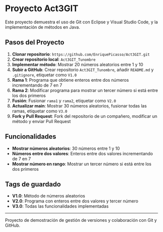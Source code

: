 # Proyecto Act3GIT

Este proyecto demuestra el uso de Git con Eclipse y Visual Studio Code, y la implementación de métodos en Java.

## Pasos del Proyecto
1. **Clonar repositorio**: `https://github.com/EnriquePicasso/Act3GIT.git`
2. **Crear repositorio local**: `Act3GIT_Tunombre`
3. **Implementar método**: Mostrar 20 números aleatorios entre 1 y 10
4. **Subir a GitHub**: Crear repositorio `Act3GIT_Tunombre`, añadir `README.md` y `.gitignore`, etiquetar como `V1.0`
5. **Rama 1**: Programa que obtiene enteros entre dos números incrementando de 7 en 7
6. **Rama 2**: Modificar programa para mostrar un tercer número si está entre los dos primeros
7. **Fusión**: Fusionar `rama1` y `rama2`, etiquetar como `V2.0`
8. **Actualizar main**: Mostrar 30 números aleatorios, fusionar todas las ramas, etiquetar como `V3.0`
9. **Fork y Pull Request**: Fork del repositorio de un compañero, modificar un método y enviar Pull Request

## Funcionalidades
- **Mostrar números aleatorios**: 30 números entre 1 y 10
- **Números entre dos valores**: Enteros entre dos valores incrementando de 7 en 7
- **Mostrar número en rango**: Mostrar un tercer número si está entre los dos primeros

## Tags de guardado
- **V1.0**: Método de números aleatorios
- **V2.0**: Programa con enteros entre dos valores y tercer número
- **V3.0**: Todas las funcionalidades implementadas

---

Proyecto de demostración de gestión de versiones y colaboración con Git y GitHub.

